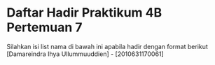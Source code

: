 # Daftar Hadir Praktikum 4B Pertemuan 7
Silahkan isi list nama di bawah ini apabila hadir dengan format berikut
[Damareindra Ihya Ullummuuddien] - [2010631170061]

